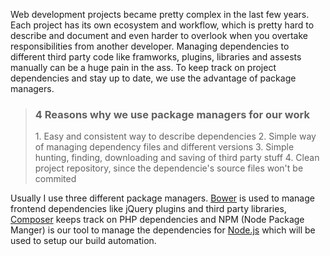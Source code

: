 Web development projects became pretty complex in the last few years. Each project has its own ecosystem and workflow, which is pretty hard to describe and document and even harder to overlook when you overtake responsibilities from another developer. Managing dependencies to different third party code like framworks, plugins, libraries and assests manually can be a huge pain in the ass. To keep track on project dependencies and stay up to date, we use the advantage of package managers.

> <h3>4 Reasons why we use package managers for our work</h3>
> 1. Easy and consistent way to describe dependencies
> 2. Simple way of managing dependency files and different versions
> 3. Simple hunting, finding, downloading and saving of third party stuff
> 4. Clean project repository, since the dependencie's source files won't be commited


Usually I use three different package managers. [Bower](http://bower.io) is used to manage frontend dependencies like jQuery plugins and third party libraries, [Composer](https://getcomposer.org/) keeps track on PHP dependencies and NPM (Node Package Manger) is our tool to manage the dependencies for [Node.js](http://nodejs.org/) which will be used to setup our build automation.
